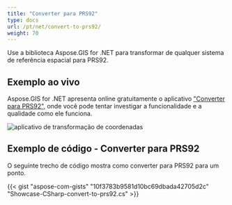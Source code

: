 ```yaml
---
title: "Converter para PRS92"
type: docs
url: /pt/net/convert-to-prs92/
weight: 70
---
```


Use a biblioteca Aspose.GIS for .NET para transformar de qualquer sistema de referência espacial para PRS92.

## **Exemplo ao vivo**

Aspose.GIS for .NET apresenta online gratuitamente o aplicativo ["Converter para PRS92"](https://products.aspose.app/gis/transformation/convert-to-prs92), onde você pode tentar investigar a funcionalidade e a qualidade como ele funciona.

![aplicativo de transformação de coordenadas](transform-coordinates.png)

## **Exemplo de código - Converter para PRS92**

O seguinte trecho de código mostra como converter para PRS92 para um ponto.

{{< gist "aspose-com-gists" "10f3783b9581d10bc69dbada42705d2c" "Showcase-CSharp-convert-to-prs92.cs" >}}
